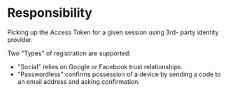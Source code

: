 # Responsibility
Picking up the Access Token for a given session using 3rd- party
identity provider.

Two "Types" of registration are supported:
- "Social" relies on Google or Facebook trust relationships.
- "Passwordless" confirms possession of a device by sending a code to 
an email address and asking confirmation.


